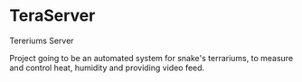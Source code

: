 # TeraServer
Tereriums Server

Project going to be an automated system for snake's terrariums, to measure and control heat, humidity and providing video feed.
